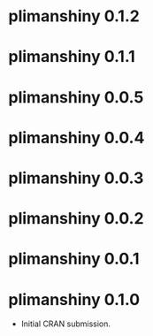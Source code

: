 # plimanshiny 0.1.2

# plimanshiny 0.1.1

# plimanshiny 0.0.5

# plimanshiny 0.0.4

# plimanshiny 0.0.3

# plimanshiny 0.0.2

# plimanshiny 0.0.1

# plimanshiny 0.1.0

* Initial CRAN submission.
